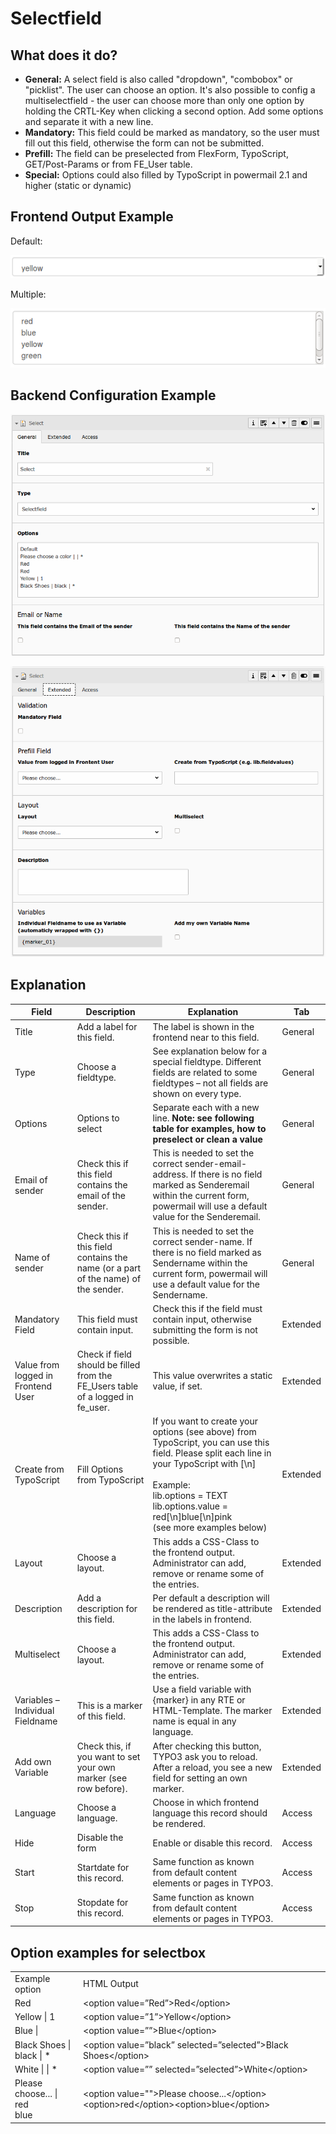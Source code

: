 # Selectfield

## What does it do?

- **General:** A select field is also called "dropdown", "combobox" or "picklist". The user can choose an option. It's also possible to config a multiselectfield - the user can choose more than only one option by holding the CRTL-Key when clicking a second option. Add some options and separate it with a new line.
- **Mandatory:** This field could be marked as mandatory, so the user must fill out this field, otherwise the form can not be submitted.
- **Prefill:** The field can be preselected from FlexForm, TypoScript, GET/Post-Params or from FE_User table.
- **Special:** Options could also filled by TypoScript in powermail 2.1 and higher (static or dynamic)

## Frontend Output Example

Default:

![example_field_select](../Images/example_field_select.png)

Multiple:

![example_field_select](../Images/example_field_select_multi.png)

## Backend Configuration Example

![record_field_select_tab1](../Images/record_field_select_tab1.png)

![record_field_select_tab2](../Images/record_field_select_tab2.png)

## Explanation

| Field | Description | Explanation | Tab |
|------------------------------------|-----------------------------------------------------------------------------------|--------------------------------------------------------------------------------------------------------------------------------------------------------------------------------------------------------------------------|----------|
| Title | Add a label for this field. | The label is shown in the frontend near to this field. | General |
| Type | Choose a fieldtype. | See explanation below for a special fieldtype. Different fields are  related to some fieldtypes – not all fields are shown on every type. | General |
| Options | Options to select | Separate each with a new line. **Note: see following table for examples, how to preselect or clean a value** | General |
| Email of sender | Check this if this field contains the email of the sender. | This is needed to set the correct sender-email-address. If there is no  field marked as Senderemail within the current form, powermail will use a  default value for the Senderemail. | General |
| Name of sender | Check this if this field contains the name (or a part of the name) of the sender. | This is needed to set the correct sender-name. If there is no field  marked as Sendername within the current form, powermail will use a  default value for the Sendername. | General |
| Mandatory Field | This field must contain input. | Check this if the field must contain input, otherwise submitting the form is not possible. | Extended |
| Value from logged in Frontend User | Check if field should be filled from the FE_Users table of a logged in fe_user. | This value overwrites a static value, if set. | Extended |
| Create from TypoScript | Fill Options from TypoScript | If you want to create your options (see above) from TypoScript, you can use this field. Please split each line in your TypoScript with [\\n]<br><br>Example:<br>lib.options = TEXT<br>lib.options.value = red[\\n]blue[\\n]pink<br>(see more examples below) | Extended |
| Layout | Choose a layout. | This adds a CSS-Class to the frontend output. Administrator can add, remove or rename some of the entries. | Extended |
| Description | Add a description for this field. | Per default a description will be rendered as title-attribute in the labels in frontend. | Extended |
| Multiselect | Choose a layout. | This adds a CSS-Class to the frontend output. Administrator can add, remove or rename some of the entries. | Extended |
| Variables – Individual Fieldname | This is a marker of this field. | Use a field variable with {marker} in any RTE or HTML-Template. The marker name is equal in any language. | Extended |
| Add own Variable | Check this, if you want to set your own marker (see row before). | After checking this button, TYPO3 ask you to reload. After a reload, you see a new field for setting an own marker. | Extended |
| Language | Choose a language. | Choose in which frontend language this record should be rendered. | Access |
| Hide | Disable the form | Enable or disable this record. | Access |
| Start | Startdate for this record. | Same function as known from default content elements or pages in TYPO3. | Access |
| Stop | Stopdate for this record. | Same function as known from default content elements or pages in TYPO3. | Access |

## Option examples for selectbox

<table>
    <tr>
        <td>Example option</td>
        <td>HTML Output</td>
    </tr>
    <tr>
        <td>Red</td>
        <td>&lt;option value=”Red”&gt;Red&lt;/option&gt;</td>
    </tr>
    <tr>
        <td>Yellow | 1</td>
        <td>&lt;option value=”1”&gt;Yellow&lt;/option&gt;</td>
    </tr>
    <tr>
        <td>Blue |</td>
        <td>&lt;option value=””&gt;Blue&lt;/option&gt;</td>
    </tr>
    <tr>
        <td>Black Shoes | black | *</td>
        <td>&lt;option value=”black” selected=”selected”&gt;Black Shoes&lt;/option&gt;</td>
    </tr>
    <tr>
        <td>White | | *</td>
        <td>&lt;option value=”” selected=”selected”&gt;White&lt;/option&gt;</td>
    </tr>
    <tr>
        <td>
            Please choose... |<br>
            red<br>
            blue
        </td>
        <td>&lt;option value="">Please choose...&lt;/option&gt;&lt;option&gt;red&lt;/option&gt;&lt;option&gt;blue&lt;/option&gt;</td>
    </tr>
</table>
